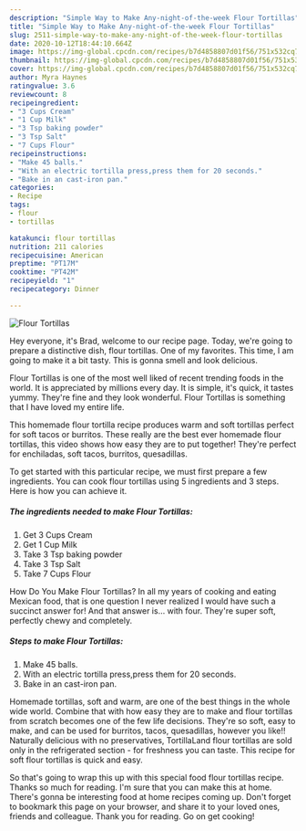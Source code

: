 ```yaml
---
description: "Simple Way to Make Any-night-of-the-week Flour Tortillas"
title: "Simple Way to Make Any-night-of-the-week Flour Tortillas"
slug: 2511-simple-way-to-make-any-night-of-the-week-flour-tortillas
date: 2020-10-12T18:44:10.664Z
image: https://img-global.cpcdn.com/recipes/b7d4858807d01f56/751x532cq70/flour-tortillas-recipe-main-photo.jpg
thumbnail: https://img-global.cpcdn.com/recipes/b7d4858807d01f56/751x532cq70/flour-tortillas-recipe-main-photo.jpg
cover: https://img-global.cpcdn.com/recipes/b7d4858807d01f56/751x532cq70/flour-tortillas-recipe-main-photo.jpg
author: Myra Haynes
ratingvalue: 3.6
reviewcount: 8
recipeingredient:
- "3 Cups Cream"
- "1 Cup Milk"
- "3 Tsp baking powder"
- "3 Tsp Salt"
- "7 Cups Flour"
recipeinstructions:
- "Make 45 balls."
- "With an electric tortilla press,press them for 20 seconds."
- "Bake in an cast-iron pan."
categories:
- Recipe
tags:
- flour
- tortillas

katakunci: flour tortillas 
nutrition: 211 calories
recipecuisine: American
preptime: "PT17M"
cooktime: "PT42M"
recipeyield: "1"
recipecategory: Dinner

---
```



![Flour Tortillas](https://img-global.cpcdn.com/recipes/b7d4858807d01f56/751x532cq70/flour-tortillas-recipe-main-photo.jpg)

Hey everyone, it's Brad, welcome to our recipe page. Today, we're going to prepare a distinctive dish, flour tortillas. One of my favorites. This time, I am going to make it a bit tasty. This is gonna smell and look delicious.

Flour Tortillas is one of the most well liked of recent trending foods in the world. It is appreciated by millions every day. It is simple, it's quick, it tastes yummy. They're fine and they look wonderful. Flour Tortillas is something that I have loved my entire life.

This homemade flour tortilla recipe produces warm and soft tortillas perfect for soft tacos or burritos. These really are the best ever homemade flour tortillas, this video shows how easy they are to put together! They&#39;re perfect for enchiladas, soft tacos, burritos, quesadillas.


To get started with this particular recipe, we must first prepare a few ingredients. You can cook flour tortillas using 5 ingredients and 3 steps. Here is how you can achieve it.

<!--inarticleads1-->

##### The ingredients needed to make Flour Tortillas:

1. Get 3 Cups Cream
1. Get 1 Cup Milk
1. Take 3 Tsp baking powder
1. Take 3 Tsp Salt
1. Take 7 Cups Flour


How Do You Make Flour Tortillas? In all my years of cooking and eating Mexican food, that is one question I never realized I would have such a succinct answer for! And that answer is… with four. They&#39;re super soft, perfectly chewy and completely. 

<!--inarticleads2-->

##### Steps to make Flour Tortillas:

1. Make 45 balls.
1. With an electric tortilla press,press them for 20 seconds.
1. Bake in an cast-iron pan.


Homemade tortillas, soft and warm, are one of the best things in the whole wide world. Combine that with how easy they are to make and flour tortillas from scratch becomes one of the few life decisions. They&#39;re so soft, easy to make, and can be used for burritos, tacos, quesadillas, however you like!! Naturally delicious with no preservatives, TortillaLand flour tortillas are sold only in the refrigerated section - for freshness you can taste. This recipe for soft flour tortillas is quick and easy. 

So that's going to wrap this up with this special food flour tortillas recipe. Thanks so much for reading. I'm sure that you can make this at home. There's gonna be interesting food at home recipes coming up. Don't forget to bookmark this page on your browser, and share it to your loved ones, friends and colleague. Thank you for reading. Go on get cooking!

